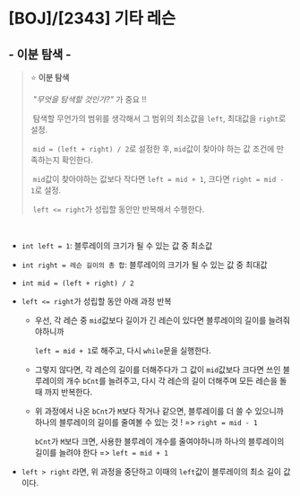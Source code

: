 # [BOJ]/[2343] 기타 레슨

## - 이분 탐색 -

> :star: **이분 탐색**
>
> ​	*"무엇을 탐색할 것인가?"* 가 중요 !!
>
> ​	탐색할 무언가의 범위를 생각해서 그 범위의 최소값을 `left`, 최대값을 `right`로 설정.
>
> ​	`mid = (left + right) / 2`로 설정한 후, `mid`값이 찾아야 하는 값 조건에 만족하는지 확인한다. 
>
> ​	`mid`값이 찾아야하는 값보다 작다면 `left = mid + 1`, 크다면 `right = mid - 1`로 설정.
>
> ​	`left <= right`가 성립할 동안만 반복해서 수행한다.

</br>

* `int left = 1`: 블루레이의 크기가 될 수 있는 값 중 최소값

* `int right = 레슨 길이의 총 합`: 블루레이의 크기가 될 수 있는 값 중 최대값

* `int mid = (left + right) / 2`

* `left <= right`가 성립할 동안 아래 과정 반복

  * 우선, 각 레슨 중 `mid`값보다 길이가 긴 레슨이 있다면 블루레이의 길이를 늘려줘야하니까

    `left = mid + 1`로 해주고, 다시 `while`문을 실행한다.

  * 그렇지 않다면, 각 레슨의 길이를 더해주다가 그 값이 `mid`값보다 크다면 쓰인 블루레이의 개수 `bCnt`를 늘려주고, 다시 각 레슨의 길이 더해주며 모든 레슨을 돌 때 까지 반복한다.

  * 위 과정에서 나온 `bCnt`가 `M`보다 작거나 같으면, 블루레이를 더 쓸 수 있으니까 하나의 블루레이의 길이를 줄여볼 수 있는 것 ! => `right = mid - 1`

    `bCnt`가 `M`보다 크면, 사용한 블루레이 개수를 줄여야하니까 하나의 블루레이의 길이를 늘려야 한다 => `left = mid + 1`

* `left > right` 라면, 위 과정을 중단하고 이때의 `left`값이 블루레이의 최소 길이 값이다.

